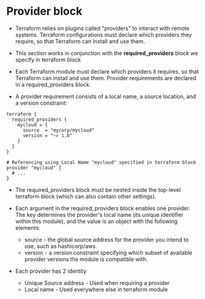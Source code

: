 # Provider block
- Terraform relies on plugins called "providers" to interact with remote systems. Terraform configurations must declare which providers they require, so that Terraform can install and use them.

- This section works in conjunction with the __required_providers__ block we specify in terraform block
- Each Terraform module must declare which providers it requires, so that Terraform can install and use them. Provider requirements are declared in a required_providers block.

- A provider requirement consists of a local name, a source location, and a version constraint:
```hcl
terraform {
  required_providers {
    mycloud = {
      source  = "mycorp/mycloud"
      version = "~> 1.0"
    }
  }
}

# Referencing using Local Name "mycloud" specified in terraform block
provider "mycloud" {
  # ...
}

```

- The required_providers block must be nested inside the top-level terraform block (which can also contain other settings).

- Each argument in the required_providers block enables one provider. The key determines the provider's local name (its unique identifier within this module), and the value is an object with the following elements:
    - source - the global source address for the provider you intend to use, such as hashicorp/aws.
    - version - a version constraint specifying which subset of available provider versions the module is compatible with.

- Each provider has 2 identity
    - Unique Source address - Used when requiring a provider
    - Local name - Used everywhere else in terraform module
